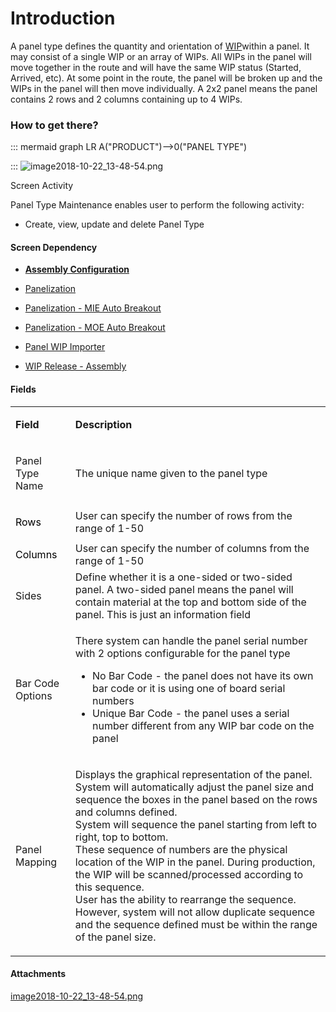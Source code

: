 # Introduction

A panel type defines the quantity and orientation of 
[WIP](/iFactory-JGP-MES/iFactory-JGP-MES-Home/iFactory-JGP-MS/DICTIONARY.md#DICTIONARY-WIP(WorkInProgress))within a panel. It may consist of a single WIP or an array of WIPs. All WIPs in the panel will move together in the route and will have the same WIP status (Started, Arrived, etc). At some point in the route, the panel will be broken up and the WIPs in the panel will then move individually. A 2x2 panel means the panel contains 2 rows and 2 columns containing up to 4 WIPs.


### How to get there?



::: mermaid
graph LR
A("PRODUCT")-->0("PANEL TYPE")

:::
![image2018-10-22_13-48-54.png](/.attachments/36962395.png)



Screen Activity

Panel Type Maintenance enables user to perform the following activity:

- Create, view, update and delete Panel Type




#### **Screen Dependency** 




- **[Assembly Configuration](/iFactory-JGP-MES/iFactory-JGP-MES-Home/iFactory-JGP-MS/CONTENT/Product/Assembly-Configuration.md)**

- [Panelization](/iFactory-JGP-MES/iFactory-JGP-MES-Home/iFactory-JGP-MS/CONTENT/General-Production/Panelization/Panelization-(4.0).md)

- [Panelization - MIE Auto Breakout](/iFactory-JGP-MES/iFactory-JGP-MES-Home/iFactory-JGP-MS/CONTENT/General-Production/Panelization/Panelization-%2D-MIE-Auto-Breakout.md)

- [Panelization - MOE Auto Breakout](/iFactory-JGP-MES/iFactory-JGP-MES-Home/iFactory-JGP-MS/CONTENT/General-Production/Panelization/Panelization-%2D-MOE-Auto-Breakout.md)

- [Panel WIP Importer](/iFactory-JGP-MES/iFactory-JGP-MES-Home/iFactory-JGP-MS/CONTENT/Data-Importer/Panel-WIP-Importer.md)

- [WIP Release - Assembly](/iFactory-JGP-MES/iFactory-JGP-MES-Home/iFactory-JGP-MS/CONTENT/General-Production/WIP-Release-%2D-Assembly/WIP-Release-%2D-Assembly-(4.0).md)


#### **Fields** 



<table class="confluenceTable"><colgroup><col /><col /></colgroup><tbody><tr><td class="highlight-grey confluenceTd" data-highlight-colour="grey"><p><strong>Field</strong></p></td><td class="highlight-grey confluenceTd" data-highlight-colour="grey"><p><strong>Description</strong></p></td></tr><tr><td class="confluenceTd"><p>Panel Type Name</p></td><td class="confluenceTd"><p>The unique name given to the panel type</p></td></tr><tr><td class="confluenceTd"><p><span style="color: rgb(0,0,0);">Rows</span></p></td><td class="confluenceTd">User can specify the number of rows from the range of 1-50</td></tr><tr><td colspan="1" class="confluenceTd"><span style="color: rgb(0,0,0);">Columns</span></td><td colspan="1" class="confluenceTd"><span>User can specify the number of columns from the range of 1-50</span></td></tr><tr><td colspan="1" class="confluenceTd">Sides</td><td colspan="1" class="confluenceTd">Define whether it is a one-sided or two-sided panel. A two-sided panel means the panel will contain material at the top and bottom side of the panel. This is just an information field</td></tr><tr><td colspan="1" class="confluenceTd">Bar Code Options</td><td colspan="1" class="confluenceTd"><p>There system can handle the panel serial number with 2 options configurable for the panel type</p><ul><li>No Bar Code - the panel does not have its own bar code or it is using one of board serial numbers</li><li>Unique Bar Code - the panel uses a serial number different from any WIP bar code on the panel</li></ul></td></tr><tr><td colspan="1" class="confluenceTd">Panel Mapping</td><td colspan="1" class="confluenceTd"><p>Displays the graphical representation of the panel. System will automatically adjust the panel size and sequence the boxes in the panel based on the rows and columns defined. <br />System will sequence the panel starting from left to right, top to bottom. <br />These sequence of numbers are the physical location of the WIP in the panel. During production, the WIP will be scanned/processed according to this sequence. <br />User has the ability to rearrange the sequence. However, system will not allow duplicate sequence and the sequence defined must be within the range of the panel size.</p></td></tr></tbody></table>






#### Attachments

[image2018-10-22_13-48-54.png](/.attachments/36962395.png)
